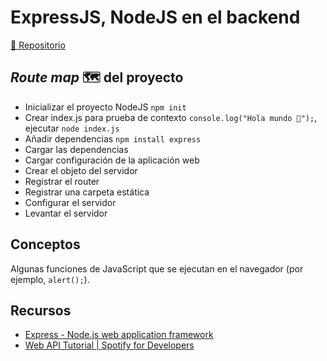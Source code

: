 # ExpressJS, NodeJS en el backend

[🔗 Repositorio](https://github.com/alcardm/intro-nodejs-backend)

## _Route map_ 🗺 del proyecto

- Inicializar el proyecto NodeJS `npm init`
- Crear index.js para prueba de contexto `console.log("Hola mundo 👋");`, ejecutar `node index.js`
- Añadir dependencias `npm install express`
- Cargar las dependencias
- Cargar configuración de la aplicación web
- Crear el objeto del servidor
- Registrar el router
- Registrar una carpeta estática
- Configurar el servidor
- Levantar el servidor

## Conceptos

Algunas funciones de JavaScript que se ejecutan en el navegador (por ejemplo, `alert();`).

## Recursos

- [Express - Node.js web application framework](https://expressjs.com/)
- [Web API Tutorial | Spotify for Developers](https://developer.spotify.com/documentation/web-api/quick-start/)
